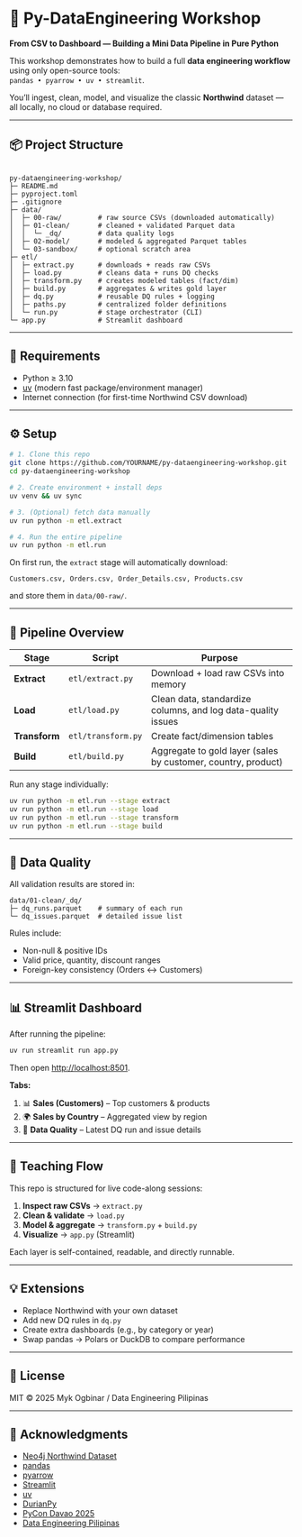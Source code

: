 # 🧠 Py-DataEngineering Workshop

**From CSV to Dashboard — Building a Mini Data Pipeline in Pure Python**

This workshop demonstrates how to build a full **data engineering workflow** using only open-source tools:  
`pandas • pyarrow • uv • streamlit`.

You’ll ingest, clean, model, and visualize the classic **Northwind** dataset — all locally, no cloud or database required.

---

## 📦 Project Structure

```

py-dataengineering-workshop/
├─ README.md
├─ pyproject.toml
├─ .gitignore
├─ data/
│  ├─ 00-raw/         # raw source CSVs (downloaded automatically)
│  ├─ 01-clean/       # cleaned + validated Parquet data
│  │  └─ _dq/         # data quality logs
│  ├─ 02-model/       # modeled & aggregated Parquet tables
│  └─ 03-sandbox/     # optional scratch area
├─ etl/
│  ├─ extract.py      # downloads + reads raw CSVs
│  ├─ load.py         # cleans data + runs DQ checks
│  ├─ transform.py    # creates modeled tables (fact/dim)
│  ├─ build.py        # aggregates & writes gold layer
│  ├─ dq.py           # reusable DQ rules + logging
│  ├─ paths.py        # centralized folder definitions
│  └─ run.py          # stage orchestrator (CLI)
└─ app.py             # Streamlit dashboard

````

---

## 🧰 Requirements

- Python ≥ 3.10  
- [uv](https://github.com/astral-sh/uv) (modern fast package/environment manager)  
- Internet connection (for first-time Northwind CSV download)

---

## ⚙️ Setup

```bash
# 1. Clone this repo
git clone https://github.com/YOURNAME/py-dataengineering-workshop.git
cd py-dataengineering-workshop

# 2. Create environment + install deps
uv venv && uv sync

# 3. (Optional) fetch data manually
uv run python -m etl.extract

# 4. Run the entire pipeline
uv run python -m etl.run
````

On first run, the `extract` stage will automatically download:

```
Customers.csv, Orders.csv, Order_Details.csv, Products.csv
```

and store them in `data/00-raw/`.

---

## 🧩 Pipeline Overview

| Stage         | Script             | Purpose                                                       |
| ------------- | ------------------ | ------------------------------------------------------------- |
| **Extract**   | `etl/extract.py`   | Download + load raw CSVs into memory                          |
| **Load**      | `etl/load.py`      | Clean data, standardize columns, and log data-quality issues  |
| **Transform** | `etl/transform.py` | Create fact/dimension tables                                  |
| **Build**     | `etl/build.py`     | Aggregate to gold layer (sales by customer, country, product) |

Run any stage individually:

```bash
uv run python -m etl.run --stage extract
uv run python -m etl.run --stage load
uv run python -m etl.run --stage transform
uv run python -m etl.run --stage build
```

---

## 🧪 Data Quality

All validation results are stored in:

```
data/01-clean/_dq/
├─ dq_runs.parquet    # summary of each run
└─ dq_issues.parquet  # detailed issue list
```

Rules include:

* Non-null & positive IDs
* Valid price, quantity, discount ranges
* Foreign-key consistency (Orders ↔ Customers)

---

## 📊 Streamlit Dashboard

After running the pipeline:

```bash
uv run streamlit run app.py
```

Then open [http://localhost:8501](http://localhost:8501).

**Tabs:**

1. 📊 **Sales (Customers)** – Top customers & products
2. 🌍 **Sales by Country** – Aggregated view by region
3. 🧪 **Data Quality** – Latest DQ run and issue details

---

## 🧱 Teaching Flow

This repo is structured for live code-along sessions:

1. **Inspect raw CSVs** → `extract.py`
2. **Clean & validate** → `load.py`
3. **Model & aggregate** → `transform.py` + `build.py`
4. **Visualize** → `app.py` (Streamlit)

Each layer is self-contained, readable, and directly runnable.

---

## 💡 Extensions

* Replace Northwind with your own dataset
* Add new DQ rules in `dq.py`
* Create extra dashboards (e.g., by category or year)
* Swap pandas → Polars or DuckDB to compare performance

---

## 🧾 License

MIT © 2025 Myk Ogbinar / Data Engineering Pilipinas

---

## 🙌 Acknowledgments

* [Neo4j Northwind Dataset](https://github.com/neo4j-contrib/northwind-neo4j)
* [pandas](https://pandas.pydata.org/)
* [pyarrow](https://arrow.apache.org/docs/python/)
* [Streamlit](https://streamlit.io/)
* [uv](https://github.com/astral-sh/uv)
* [DurianPy](https://durianpy.org/)
* [PyCon Davao 2025](https://pycon-davao.durianpy.org/)
* [Data Engineering Pilipinas](https://dataengineering.ph/)


